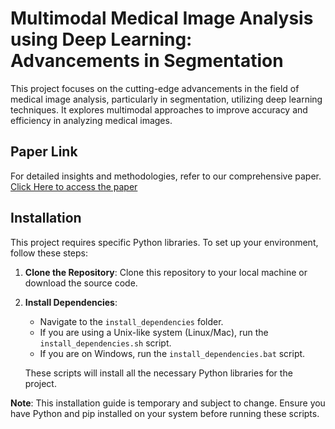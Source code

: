 # Multimodal Medical Image Analysis using Deep Learning: Advancements in Segmentation

This project focuses on the cutting-edge advancements in the field of medical image analysis, particularly in segmentation, utilizing deep learning techniques. It explores multimodal approaches to improve accuracy and efficiency in analyzing medical images.

## Paper Link
For detailed insights and methodologies, refer to our comprehensive paper. 
[Click Here to access the paper](https://www.overleaf.com/1565854883cxxjqndwfjkt#7d9a1f)

## Installation
This project requires specific Python libraries. To set up your environment, follow these steps:

1. **Clone the Repository**: Clone this repository to your local machine or download the source code.

2. **Install Dependencies**:
   - Navigate to the `install_dependencies` folder.
   - If you are using a Unix-like system (Linux/Mac), run the `install_dependencies.sh` script.
   - If you are on Windows, run the `install_dependencies.bat` script.
   
   These scripts will install all the necessary Python libraries for the project.

**Note**: This installation guide is temporary and subject to change. Ensure you have Python and pip installed on your system before running these scripts.

